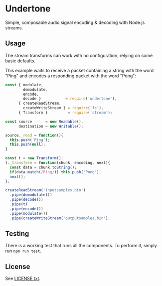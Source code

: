 Undertone
=========

Simple, composable audio signal encoding & decoding with Node.js streams.

## Usage

The stream transforms can work with no configuration, relying on some basic defaults.

This example waits to receive a packet containing a string with the word "Ping" and encodes a responding packet with the word "Pong": 

```javascript
const { modulate,
        demodulate,
        encode, 
        decode }           = require('undertone'),
      { createReadStream,
        createWriteStream } = require('fs'),
      { Transform }         = require('stream');

const source      = new Readable(),
      destination = new Writable();

source._read = function(){
  this.push('Ping');
  this.push(null);
}

const t = new Transform();
t._transform = function(chunk, encoding, next){
  const data = chunk.toString();
  if(data.match(/Ping/)) this.push('Pong');
  next();
};

createReadStream('inputsamples.bin')
  .pipe(demodulate())
  .pipe(decode())
  .pipe(t)
  .pipe(encode())
  .pipe(modulate())
  .pipe(createWriteStream('outputsamples.bin');
```

## Testing

There is a working test that runs all the components.  To perform it, simply run `npm run test`.

## License

See [LICENSE.txt](LICENSE.txt).

